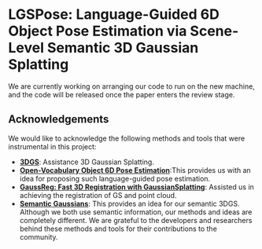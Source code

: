 # LGSPose: Language-Guided 6D Object Pose Estimation via Scene-Level Semantic 3D Gaussian Splatting
We are currently working on arranging our code to run on the new machine, and the code will be released once the paper enters the review stage.
## Acknowledgements
We would like to acknowledge the following methods and tools that were instrumental in this project:
- **[3DGS](https://github.com/graphdeco-inria/gaussian-splatting)**: Assistance 3D Gaussian Splatting.
- **[Open-Vocabulary Object 6D Pose Estimation](https://github.com/jcorsetti/oryon)**:This provides us with an idea for proposing such language-guided pose estimation.
- **[GaussReg: Fast 3D Registration with GaussianSplatting](https://github.com/qinzheng93/GeoTransformer)**: Assisted us in achieving the registration of GS and point cloud.
- **[Semantic Gaussians](https://github.com/sharinka0715/semantic-gaussians)**: This provides an idea for our semantic 3DGS. Although we both use semantic information, our methods and ideas are completely different.
We are grateful to the developers and researchers behind these methods and tools for their contributions to the community.
